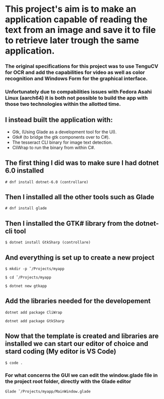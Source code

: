 # This project's aim is to make an application capable of reading the text from an image and save it to file to retrieve later trough the same application.
### The original specifications for this project was to use TenguCV for OCR and add the capabilities for video as well as color recognition and Windows Form for the graphical interface.
### Unfortunately due to compabilities issues with Fedora Asahi Linux (aarch64) it is both not possible to build the app with those two technologies within the allotted time.

## I instead built the application with:
- Gtk, (Using Glade as a development tool for the UI).
- Gtk# (to bridge the gtk components over to C#).
- The tesseract CLI binary for image text detection.
- CliWrap to run the binary from within C#.

## The first thing I did was to make sure I had dotnet 6.0 installed

`# dnf install dotnet-6.0 (controllare)`

## Then I installed all the other tools such as Glade

`# dnf install glade`

## Then I installed the GTK# library from the dotnet-cli tool

`$ dotnet install GtkSharp (controllare)`

## And everything is set up to create a new project

`$ mkdir -p ˜/Projects/myapp`

`$ cd ˜/Projects/myapp`

`$ dotnet new gtkapp`

## Add the libraries needed for the developement
`dotnet add package CliWrap`

`dotnet add package GtkSharp`

## Now that the template is created and libraries are installed we can start our editor of choice and stard coding (My editor is VS Code)

`$ code .`

### For what concerns the GUI we can edit the window.glade file in the project root folder, directly with the Glade editor

`Glade ˜/Projects/myapp/MainWindow.glade`
